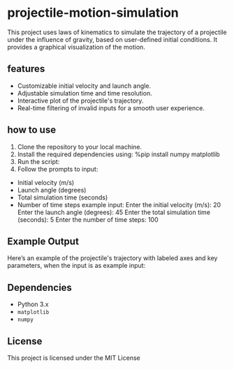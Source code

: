 # projectile-motion-simulation
This project uses laws of kinematics to simulate the trajectory of a projectile under the influence of gravity, based on user-defined initial conditions. It provides a graphical visualization of the motion.

## features

- Customizable initial velocity and launch angle.
- Adjustable simulation time and time resolution.
- Interactive plot of the projectile's trajectory.
- Real-time filtering of invalid inputs for a smooth user experience.

## how to use

1. Clone the repository to your local machine.
2. Install the required dependencies using: %pip install numpy matplotlib
3. Run the script:
4. Follow the prompts to input:
- Initial velocity (m/s)
- Launch angle (degrees)
- Total simulation time (seconds)
- Number of time steps
example input:
Enter the initial velocity (m/s): 20
Enter the launch angle (degrees): 45
Enter the total simulation time (seconds): 5
Enter the number of time steps: 100

## Example Output

Here’s an example of the projectile's trajectory with labeled axes and key parameters, when the input is as example input:

## Dependencies

- Python 3.x
- `matplotlib`
- `numpy`

## License
This project is licensed under the MIT License
